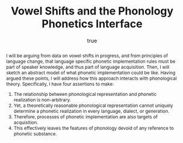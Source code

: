 ---
layout: paper
title: "Vowel Shifts and the Phonology Phonetics Interface"
year: 2010
author: [ { name: "Josef Fruehwald", url: "http://www.ling.upenn.edu/~joseff/" }]
abstract: "I will be arguing from data on vowel shifts in progress, and from principles of language change, that language specific phonetic implementation rules must be part of speaker knowledge, and thus part of language
acquisition. Then, I will sketch an abstract model of what phonetic implementation could be like. Having
argued these points, I will address how this approach interacts with phonological theory. Specifically, I have
four assertions to make:
<ol>
<li>The relationship between phonological representation and phonetic realization is non-arbitrary.</li>
<li>Yet, a theoretically reasonable phonological representation cannot uniquely determine a phonetic
realization in every language, dialect, or generation.</li>
<li>Therefore, processes of phonetic implementation are also targets of acquisition.</li>
<li>This effectively leaves the features of phonology devoid of any reference to phonetic substance.</li>
</ol>"
presented: [{conf: "NAPhC 6", url: "http://linguistics.concordia.ca/naphc6/"} ]
published: []
docs: [{format: "Handout [PDF]", url: "/papers/Fruehwald_Vshift.pdf", local: true }]
categories: [talk]
display-category: Talk
comments: true
---